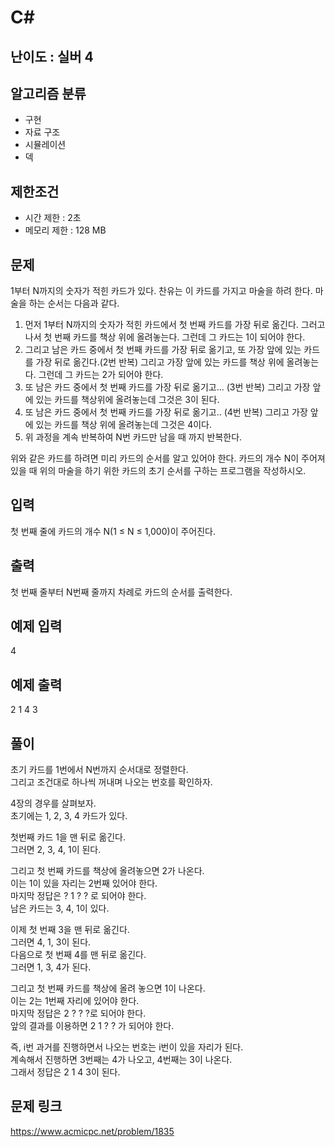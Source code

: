 # C#

## 난이도 : 실버 4

## 알고리즘 분류
  - 구현
  - 자료 구조
  - 시뮬레이션
  - 덱

## 제한조건
  - 시간 제한 : 2초
  - 메모리 제한 : 128 MB

## 문제
1부터 N까지의 숫자가 적힌 카드가 있다. 찬유는 이 카드를 가지고 마술을 하려 한다. 마술을 하는 순서는 다음과 같다.<br/>

  1. 먼저 1부터 N까지의 숫자가 적힌 카드에서 첫 번째 카드를 가장 뒤로 옮긴다. 그러고 나서 첫 번째 카드를 책상 위에 올려놓는다. 그런데 그 카드는 1이 되어야 한다.
  2. 그리고 남은 카드 중에서 첫 번째 카드를 가장 뒤로 옮기고, 또 가장 앞에 있는 카드를 가장 뒤로 옮긴다.(2번 반복) 그리고 가장 앞에 있는 카드를 책상 위에 올려놓는다. 그런데 그 카드는 2가 되어야 한다.
  3. 또 남은 카드 중에서 첫 번째 카드를 가장 뒤로 옮기고... (3번 반복) 그리고 가장 앞에 있는 카드를 책상위에 올려놓는데 그것은 3이 된다.
  4. 또 남은 카드 중에서 첫 번째 카드를 가장 뒤로 옮기고.. (4번 반복) 그리고 가장 앞에 있는 카드를 책상 위에 올려놓는데 그것은 4이다.
  5. 위 과정을 계속 반복하여 N번 카드만 남을 때 까지 반복한다.

위와 같은 카드를 하려면 미리 카드의 순서를 알고 있어야 한다. 카드의 개수 N이 주어져 있을 때 위의 마술을 하기 위한 카드의 초기 순서를 구하는 프로그램을 작성하시오.<br/>


## 입력
첫 번째 줄에 카드의 개수 N(1 ≤ N ≤ 1,000)이 주어진다.<br/>


## 출력
첫 번째 줄부터 N번째 줄까지 차례로 카드의 순서를 출력한다.<br/>


## 예제 입력
4<br/>

## 예제 출력
2 1 4 3<br/>

## 풀이
초기 카드를 1번에서 N번까지 순서대로 정렬한다.<br/>
그리고 조건대로 하나씩 꺼내며 나오는 번호를 확인하자.<br/>

4장의 경우를 살펴보자.<br/>
초기에는 1, 2, 3, 4 카드가 있다.<br/>

첫번째 카드 1을 맨 뒤로 옮긴다.<br/>
그러면 2, 3, 4, 1이 된다.<br/>

그리고 첫 번째 카드를 책상에 올려놓으면 2가 나온다.<br/>
이는 1이 있을 자리는 2번째 있어야 한다.<br/>
마지막 정답은 ? 1 ? ? 로 되어야 한다.<br/>
남은 카드는 3, 4, 1이 있다.<br/>

이제 첫 번째 3을 맨 뒤로 옮긴다.<br/>
그러면 4, 1, 3이 된다.<br/>
다음으로 첫 번째 4를 맨 뒤로 옮긴다.<br/>
그러면 1, 3, 4가 된다.<br/>

그리고 첫 번째 카드를 책상에 올려 놓으면 1이 나온다.<br/>
이는 2는 1번째 자리에 있어야 한다.<br/>
마지막 정답은 2 ? ? ?로 되어야 한다.<br/>
앞의 결과를 이용하면 2 1 ? ? 가 되어야 한다.<br/>

즉, i번 과거를 진행하면서 나오는 번호는 i번이 있을 자리가 된다.<br/>
계속해서 진행하면 3번째는 4가 나오고, 4번째는 3이 나온다.<br/>
그래서 정답은 2 1 4 3이 된다.<br/>


## 문제 링크
https://www.acmicpc.net/problem/1835